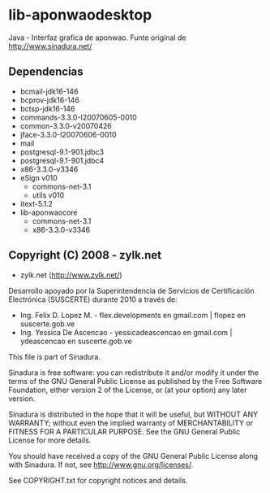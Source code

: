 # lib-aponwaodesktop
Java - Interfaz grafica de aponwao. Funte original de http://www.sinadura.net/

## Dependencias
 * bcmail-jdk16-146
 * bcprov-jdk16-146
 * bctsp-jdk16-146
 * commands-3.3.0-I20070605-0010
 * common-3.3.0-v20070426
 * jface-3.3.0-I20070606-0010
 * mail
 * postgresql-9.1-901.jdbc3
 * postgresql-9.1-901.jdbc4
 * x86-3.3.0-v3346
 * eSign v010
   * commons-net-3.1
   * utils v010
 * itext-5.1.2
 * lib-aponwaocore
   * commons-net-3.1
   * x86-3.3.0-v3346

## Copyright (C) 2008 - zylk.net
 * zylk.net (http://www.zylk.net/)

Desarrollo apoyado por la Superintendencia de Servicios de Certificación Electrónica (SUSCERTE) durante 2010 a través de:
 * Ing. Felix D. Lopez M. - flex.developments en gmail.com | flopez en suscerte.gob.ve
 * Ing. Yessica De Ascencao - yessicadeascencao en gmail.com | ydeascencao en suscerte.gob.ve

This file is part of Sinadura.

Sinadura is free software: you can redistribute it and/or modify
it under the terms of the GNU General Public License as published by
the Free Software Foundation, either version 2 of the License, or
(at your option) any later version.

Sinadura is distributed in the hope that it will be useful,
but WITHOUT ANY WARRANTY; without even the implied warranty of
MERCHANTABILITY or FITNESS FOR A PARTICULAR PURPOSE.  See the
GNU General Public License for more details.

You should have received a copy of the GNU General Public License
along with Sinadura.  If not, see <http://www.gnu.org/licenses/>.

See COPYRIGHT.txt for copyright notices and details.
